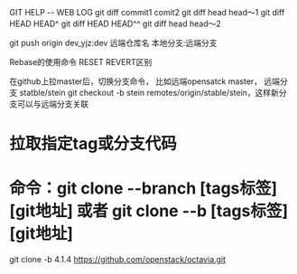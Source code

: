 GIT HELP -- WEB LOG
git diff  commit1   comit2
git diff  head  head～1
git diff HEAD  HEAD^
git diff HEAD  HEAD^^
git diff  head  head～2


git push origin  dev_yjz:dev
             远端仓库名  本地分支:远端分支



Rebase的使用命令
RESET  REVERT区别



在github上拉master后，切换分支命令，
比如远端opensatck  master， 远端分支 statble/stein
git checkout -b stein remotes/origin/stable/stein，这样新分支可以与远端分支关联

# 拉取指定tag或分支代码
# 命令：git clone --branch [tags标签] [git地址] 或者 git clone --b [tags标签] [git地址]
git clone -b 4.1.4 https://github.com/openstack/octavia.git
